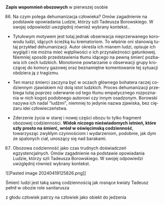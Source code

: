 **Zapis wspomnień obozowych** w pierwszej osobie

86. Na czym polega dehumanizacja człowieka? Omów zagadnienie na podstawie opowiadania Ludzie, którzy szli Tadeusza Borowskiego. W swojej odpowiedzi uwzględnij również wybrany kontekst..  
  
- Ty­tu­ło­wym mo­ty­wem jest tu­taj jed­nak ob­ser­wa­cja nie­prze­rwa­ne­go ko­ro­wo­du lu­dzi, idą­cych ścież­ką ku kre­ma­to­riom. To wła­śnie oni sta­no­wią tu­taj przy­kład de­hu­ma­ni­za­cji. Au­tor okre­śla ich mia­nem lu­dzi, opi­su­je ich wy­gląd i nie moż­na mieć wąt­pli­wo­ści o ich przy­na­leż­no­ści ga­tun­ko­wej. Nie­mniej spo­sób przed­sta­wie­nia tłu­mu idą­ce­go na pew­ną śmierć po­zba­wia ich cech ludz­kich. Mo­no­ton­ne po­wta­rza­nie o ob­ser­wa­cji gru­py kro­czą­cej do ko­mo­ry ga­zo­wej oraz bez­na­mięt­ne ko­men­to­wa­nie tej sy­tu­acji ob­dzie­ra ją z tra­gi­zmu.

- Ten marsz śmier­ci za­czy­na być w oczach głów­ne­go bo­ha­te­ra ra­czej co­dzien­nym zja­wi­skiem niż dolą istot ludz­kich. Pro­ces de­hu­ma­ni­za­cji prze­bie­ga tu­taj po­przez ode­rwa­nie od tego tłu­mu em­pa­tycz­ne­go roz­po­zna­nia w nich ko­goś po­dob­ne­go au­to­ro­wi czy in­nym osa­dzo­nym. Bo­row­ski na­zy­wa ich na­dal "ludź­mi", nie­mniej to je­dy­nie na­zwa zja­wi­ska, bez cię­ża­ru idei czło­wie­czeń­stwa.
- Zderzenie życia w starej i nowej części obozu to tylko fragment obozowej codzienności. **Widok niczego nieświadomych istnień, które szły prosto na śmierć, wrósł w oświęcimską codzienność**, towarzysząc zwykłym czynnościom i wydarzeniom, podobnie, jak dym ze spalonych ciał, unoszący się nad barakami.  

87. Obozowa codzienność jako czas trudnych doświadczeń egzystencjalnych. Omów zagadnienie na podstawie opowiadania Ludzie, którzy szli Tadeusza Borowskiego. W swojej odpowiedzi uwzględnij również wybrany kontekst.


![[Pasted image 20240419125826.png]]


Śmierć ludzi jest taką samą codziennością jak rosnące kwiaty
Tadeusz pełnił w obozie  role sanitarusza

z głodu człowiek patrzy na człowiek jako obiekt do jedzenia
